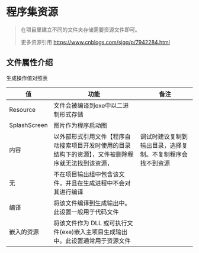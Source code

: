 # 程序集资源

> 在项目里建立不同的文件夹存储需要资源文件即可。
>
> 更多资源引用 https://www.cnblogs.com/sjqq/p/7942284.html

## 文件属性介绍

生成操作值对照表

| 值           | 功能                                                         | 备注                                                       |
| ------------ | ------------------------------------------------------------ | ---------------------------------------------------------- |
| Resource     | 文件会被编译到exe中以二进制形式存储                          |                                                            |
| SplashScreen | 图片作为程序启动图                                           |                                                            |
| 内容         | 以外部形式引用文件【程序自动搜索项目开发时使用的目录结构下的资源】，文件被删除程序就无法找到该资源， | 调试时建议复制到输出目录，选择复制。不复制程序会找不到资源 |
| 无           | 不在项目输出组中包含该文件，并且在生成进程中不会对其进行编译 |                                                            |
| 编译         | 将该文件编译到生成输出中。此设置一般用于代码文件             |                                                            |
| 嵌入的资源   | 将该文件作为 DLL 或可执行文件(exe)嵌入主项目生成输出中。此设置通常用于资源文件 |                                                            |

